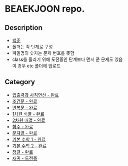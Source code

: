 # BEAEKJOON repo.

## Description
- [백준](https://www.acmicpc.net/step)
- 폴더는 각 단계로 구성
- 파일명의 숫자는 문제 번호를 뜻함
- class를 올리기 위해 도전중인 단계보다 먼저 푼 문제도 있음  
이 경우 etc 폴더에 업로드

## Category
- [입출력과 사칙연산 - 완료](https://github.com/HHNebula/BAEKJOON/tree/main/I.O%20and%20arithmetic%20operations)
- [조건문 - 완료](https://github.com/HHNebula/BAEKJOON/tree/main/Conditional)
- [반복문 - 완료](https://github.com/HHNebula/BAEKJOON/tree/main/Loop)
- [1차원 배열 - 완료](https://github.com/HHNebula/BAEKJOON/tree/main/1d_Array)
- [2차원 배열 - 완료](https://github.com/HHNebula/BAEKJOON/tree/main/2d_Array)
- [함수 - 완료](https://github.com/HHNebula/BAEKJOON/tree/main/Function)
- [문자열 - 완료](https://github.com/HHNebula/BAEKJOON/tree/main/String)
- [기본 수학 1 - 완료](https://github.com/HHNebula/BAEKJOON/tree/main/Basic%20Mathematics%201)
- [기본 수학 2 - 완료](https://github.com/HHNebula/BAEKJOON/tree/main/Basic%20Mathematics%202)
- [정렬 - 완료](https://github.com/HHNebula/BAEKJOON/tree/main/Sort)
- [재귀 - 도전중](https://github.com/HHNebula/BAEKJOON/tree/main/Recursive)
